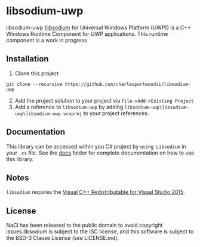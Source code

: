 # libsodium-uwp

libsodium-uwp ([libsodium](https://github.com/jedisct1/libsodium) for Universal Windows Platform (UWP)) is a C++ Windows Runtime Component for UWP applications. This runtime component is a work in progress 

## Installation

1. Clone this project
```
git clone --recursive https://github.com/charlesportwoodii/libsodium-uwp
```
2. Add the project solution to your project via `File->Add->Existing Project`
3. Add a reference to `libsodium-uwp` by adding `libsodium-uwp\libsodium-uwp\libsodium-uwp.vcxproj` to your project references.

## Documentation
This library can be accessed within you C# project by `using Libsodium` in your `.cs` file. See the [docs](docs/) folder for complete documentation on how to use this library.

## Notes

`libsodium` requires the [Visual C++ Redistributable for Visual Studio 2015](https://www.microsoft.com/en-us/download/details.aspx?id=48145).

## License

NaCl has been released to the public domain to avoid copyright issues.libsodium is subject to the ISC license, and this software is subject to the BSD-3 Clause License (see LICENSE.md).